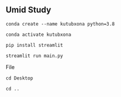 ## Umid Study

```
conda create --name kutubxona python=3.8

conda activate kutubxona

pip install streamlit 

streamlit run main.py
```


File 
```
cd Desktop

cd ..
```
